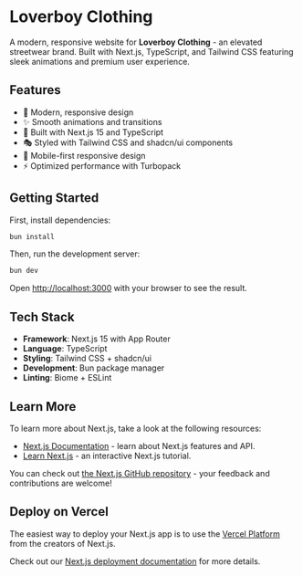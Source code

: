 # Loverboy Clothing

A modern, responsive website for **Loverboy Clothing** - an elevated streetwear brand. Built with Next.js, TypeScript, and Tailwind CSS featuring sleek animations and premium user experience.

## Features

- 🎨 Modern, responsive design
- ✨ Smooth animations and transitions
- 🔧 Built with Next.js 15 and TypeScript
- 🎭 Styled with Tailwind CSS and shadcn/ui components
- 📱 Mobile-first responsive design
- ⚡ Optimized performance with Turbopack

## Getting Started

First, install dependencies:

```bash
bun install
```

Then, run the development server:

```bash
bun dev
```

Open [http://localhost:3000](http://localhost:3000) with your browser to see the result.

## Tech Stack

- **Framework**: Next.js 15 with App Router
- **Language**: TypeScript
- **Styling**: Tailwind CSS + shadcn/ui
- **Development**: Bun package manager
- **Linting**: Biome + ESLint

## Learn More

To learn more about Next.js, take a look at the following resources:

- [Next.js Documentation](https://nextjs.org/docs) - learn about Next.js features and API.
- [Learn Next.js](https://nextjs.org/learn) - an interactive Next.js tutorial.

You can check out [the Next.js GitHub repository](https://github.com/vercel/next.js) - your feedback and contributions are welcome!

## Deploy on Vercel

The easiest way to deploy your Next.js app is to use the [Vercel Platform](https://vercel.com/new?utm_medium=default-template&filter=next.js&utm_source=create-next-app&utm_campaign=create-next-app-readme) from the creators of Next.js.

Check out our [Next.js deployment documentation](https://nextjs.org/docs/app/building-your-application/deploying) for more details.